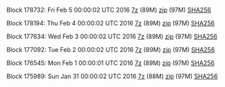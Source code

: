 Block 178732: Fri Feb  5 00:00:02 UTC 2016 [7z](https://transfer.sh/NzHUQ/bootstrap.dat.20160205.7z) (89M) [zip](https://transfer.sh/dy5AO/bootstrap.dat.20160205.zip) (97M) [SHA256](https://transfer.sh/J8kVS/sha256.txt)

Block 178194: Thu Feb  4 00:00:02 UTC 2016 [7z](https://transfer.sh/CJa6Y/bootstrap.dat.20160204.7z) (89M) [zip](https://transfer.sh/esWMx/bootstrap.dat.20160204.zip) (97M) [SHA256](https://transfer.sh/eoxGV/sha256.txt)

Block 177634: Wed Feb  3 00:00:02 UTC 2016 [7z](https://transfer.sh/SKzA3/bootstrap.dat.20160203.7z) (89M) [zip](https://transfer.sh/CYmHl/bootstrap.dat.20160203.zip) (97M) [SHA256](https://transfer.sh/acfo0/sha256.txt)

Block 177092: Tue Feb  2 00:00:02 UTC 2016 [7z](https://transfer.sh/nPNWW/bootstrap.dat.20160202.7z) (89M) [zip](https://transfer.sh/56LDg/bootstrap.dat.20160202.zip) (97M) [SHA256](https://transfer.sh/SYHWn/sha256.txt)

Block 176545: Mon Feb  1 00:00:01 UTC 2016 [7z](https://transfer.sh/yBhwj/bootstrap.dat.20160201.7z) (89M) [zip](https://transfer.sh/mpHUW/bootstrap.dat.20160201.zip) (97M) [SHA256](https://transfer.sh/Jhh6u/sha256.txt)

Block 175989: Sun Jan 31 00:00:02 UTC 2016 [7z](https://transfer.sh/EiQNR/bootstrap.dat.20160131.7z) (88M) [zip](https://transfer.sh/CgyHQ/bootstrap.dat.20160131.zip) (97M) [SHA256](https://transfer.sh/LcoQ2/sha256.txt)
